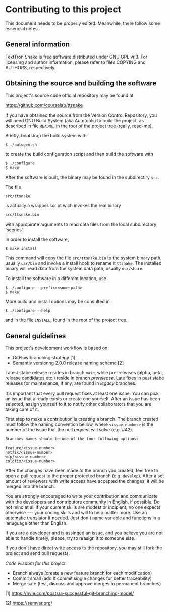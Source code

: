# Contributing to this project

This document needs to be properly edited.
Meanwhile, there follow some essencial notes.

## General information

TextTron Snake is free software distributed under GNU GPL vr.3. 
For licensing and author information, please refer to files COPYING 
and AUTHORS, respectively.




## Obtaining the source and building the software

This project's source code official repository may be found at 

https://github.com/courselab/ttsnake

If you have obtained the source from the Version Control Repository, you will
need GNU Build System (aka Autotools) to build the project, as described
in file `README`, in the root of the project tree (really, read-me). 

Briefly, bootstrap the build system with

```
$ ./autogen.sh
```

to create the build configuration script and then build the software with

```
$ ./configure 
$ make
```

After the software is built, the binary may be found in the subdirectiry `src`.

The file 

```
src/ttsnake
```

is actually a wrapper script wich invokes the real binary 

```
src/ttsnake.bin
```

with appropirate arguments to read data files from the local subdirectory 'scenes'.

In order to install the software,

```
$ make install
```
This command will copy the file `src/ttsnake.bin` to the system binary path, 
usually `usr/bin` and invoke a install hook to rename it `ttsnake`. The
installed binary will read data from the system data path, usually `usr/share`.

To install the software in a different location, use 

```
$ ./configure --prefix=<some-path>
$ make
```

More build and install options may be consulted in

```
$ ./configure --help
```
and in the file `INSTALL`, found in the root of the project tree.

## General guidelines

This project's development workflow is based on:

* GitFlow branching strategy [1]
* Semantiv versionng 2.0.0 release naming scheme [2]

Latest stabe release resides in branch `main`, while pre-releases (alpha, 
beta, release candidates etc.) reside in branch _prerelease_. Late fixes in
past stabe releases for maintenance, if any, are found in _legacy_ branches.

It's important that every pull request fixes at least one issue. You can pick
an issue that already exists or create one yourself. After an issue has been
selected, assign yourself to it to notify other collaborators that you are
taking care of it.

First step to make a contribution is creating a branch. The branch created must
follow the naming convention bellow, where `<issue-number>` is the number of the
issue that the pull request will solve (e.g. #42).

```
Branches names should be one of the four following options:

feature/<issue-number>
hotfix/<issue-number>
wip/<issue-number>
coldfix/<issue-number>
```

After the changes have been made to the branch you created, feel free to open
a pull request to the proper protected branch (e.g. `develop`). After a set 
amount of reviewers with write access have accepted the changes, it
will be merged into the branch.

You are strongly encouraged to write your contribution and communicate
with the developers and contributors community in English, if possible.
Do not mind at all if your current skills are modest or incipient; no one
expects otherwise --- your coding skills and will to help matter more.
Use an automatic translator if needed. Just don't name variable and 
functions in a lanuguage other than English.

If you are a developer and is assinged an issue, and you believe you are not
able to handle timely, please, try to reasign it to someone else.

If you don't have direct write access to the repository, you may still fork the
project and send pull requests.

_Code wisdom for this project_

- Branch always (create a new feature branch for each modification)
- Commit small (add & commit single changes for better traceability)
- Merge safe (test, discuss and approve merges to permanent branches)


[1] https://nvie.com/posts/a-successful-git-branching-model/

[2] https://semver.org/



